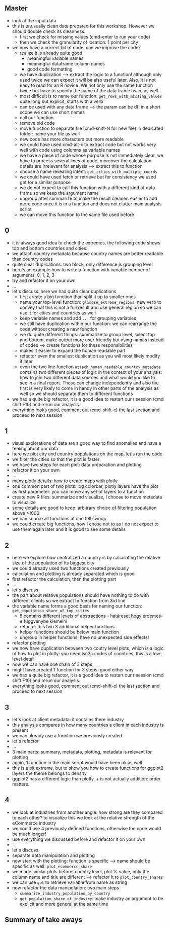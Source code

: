 ## Master

- look at the input data
- this is unusually clean data prepared for this workshop. However we should double check its cleanness.
  - first we check for missing values (cmd-enter to run your code)
  - then we check the granularity of location: 1 point per city
- we now have a correct bit of code. can we improve the code?
  - realize it is already quite good
    - meaningful variable names
    - meaningful dataframe column names
    - good code formatting
  - we have duplication --> extract the logic to a function! although only used twice we can expect it will be also useful later. Also, it is not easy to read for an R novice. We not only use the same function twice but have to specify the name of the data frame twice as well.
  - most difficult is to name our function: `get_rows_with_missing_values` quite long but explicit, starts with a verb
  - can be used with any data frame --> the param can be df: in a short scope we can use short names
  - call our function
  - remove old code
  - move function to separate file (cmd-shift-N for new file) in dedicated folder: name your file as well
  - new code has more characters but more readable
  - we could have used cmd-alt-x to extract code but not works very well with code using columns as variable names
  - we have a piece of code whose purpose is not immediately clear, we have to process several lines of code, moreover the calculation details are irrelevant for analysis --> extract this to function
  - choose a name revealing intent: `get_cities_with_multiple_coords`
  - we could have used fetch or retrieve but for consistency we used get for a similar purpose
  - we do not expect to call this function with a different kind of data frame so we keep the argument name
  - ungroup after summarize to make the result cleaner: easier to add more code once it is in a function and does not clutter main analysis script
  - we can move this function  to the same file used before

## 0

- it is always good idea to check the extremes, the following code shows top and bottom countries and cities.
- we attach country metadata because country names are better readable than country codes
- quite clear duplications: two block, only difference is grouping level
- here's an example how to write a function with variable number of arguments: 0, 1, 2, 3
- try and refactor it on your own
- ...
- let's discuss. here we had quite clear duplications
  - first create a big function than split it up to smaller ones
  - name your top-level function: `glimpse_extreme_regions`: new verb to convey that this is not a full result and use general region so we can use it for cities and countries as well
  - keep variable names and add `...` for grouping variables
  - we still have duplication within our function: we can rearrange the code without creating a new function
  - we do quite different things: summarize to group level, select top and bottom, make output more user friendly but using names instead of codes --> create functions for these responsibilities
  - makes it easier to expand the human readable part
  - refactor even the smallest duplication as you will most likely modify it later
  - even the two line function `attach_human_readable_country_metadata` contains two different pieces of logic in the context of your analysis: how to join two different data sources and what would you like to see in a final report. These can change independently and also the first is very likely to come in handy in other parts of the analysis as well so we should separate them to different functions
- we had a quite big refactor, it is a good idea to restart our r session (cmd shift F10) and rerun our analysis.
- everything looks good, comment out (cmd-shift-c) the last section and proceed to next session

## 1

- visual explorations of data are a good way to find anomalies and have a feeling about our data
- here we plot city and country populations on the map, let's run the code
- we filter the cities so that the plot is faster
- we have two steps for each plot: data preparation and plotting
- refactor it on your own
- ...
- many plotly details: how to create maps with plotly
- one common part of two plots: log colorbar, plotly layers have the plot as first parameter: you can move any set of layers to a function
- create new R files: summarize and visualize, I choose to move metadata to visualize
- some details are good to keep: arbitrary choice of filtering population above >1000
- we can source all functions at one fell swoop
- we could create big functions, now I chose not to as I do not expect to use them again later and it is good to see some details

## 2

- here we explore how centralized a country is by calculating the relative size of the population of its biggest city
- we could already used two functions created previously
- calculation and plotting is already separated which is good
- first refactor the calculation, then the plotting part
- ...
- let's discuss
- the part about relative populations should have nothing to do with different clients so we extract to function from 3rd line
- the variable name forms a good basis for naming our function: `get_population_share_of_top_cities`
  - !! contains different levels of abstractions - határeset hogy érdemes-e függvénybe kiemelni
  - refactor this two 3 additional helper functions
  - helper functions should be below main function
  - ungroup in helper functions: have no unexpected side effects!
- refactor plotting
- we now have duplication between two coutry level plots, which is a logic of how to plot in plotly: you need iso3c codes of countries, this is a low-level detail
- now we can have one chain of 3 steps
- might have created 1 function for 3 steps: good either way
- we had a quite big refactor, it is a good idea to restart our r session (cmd shift F10) and rerun our analysis.
- everything looks good, comment out (cmd-shift-c) the last section and proceed to next session

## 3

- let's look at client metadata: it contains there industry
- this analysis compares in how many countries a client in each industry is present
- we can already use a function we previously created
- let's refactor
- ...
- 3 main parts: summary, metadata, plotting, metadata is relevant for plotting
- again, 1 function in the main script would have been ok as well
- this is a bit extreme, but to show you how to create functions for ggplot2 layers the theme belongs to density
- ggplot2 has a different logic than plotly, + is not actually addition: order matters.

## 4

- we look at industries from another angle: how strong are they compared to each other? to visualize this we look at the relative strength of the eCommerce industry
- we could use 4 previously defined functions, otherwise the code would be much longer!
- use everything we discussed before and refactor it on your own
- ...
- let's discuss
- separate data manipulation and plotting
- now start with the plotting: function is specific --> name should be specific as well: `plot_ecommerce_share`
- we made similar plots before: country level, plot % value, only the column name and title are different --> refactor it to `plot_country_shares`
- we can use `get` to retrieve variable from name as string
- now refactor the data manipulation: two main steps
  - `summarize_industry_population_by_country`
  - `get_population_share_of_industry`: make industry an argument to be explicit and more general at the same time

## Summary of take aways
